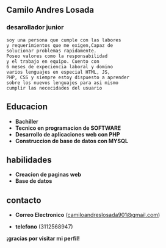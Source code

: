
  ## Camilo Andres Losada

  ### desarollador junior
    soy una persona que cumple con las labores 
    y requerimientos que me exigen,Capaz de 
    solucionar problemas rapidamente.
    Poseo valores como la responsabilidad
    y el trabajo en equipo. Cuento con 
    6 meses de expeciencia laboral y domino
    varios lenguajes en especial HTML, JS,
    PHP, CSS y siempre estoy dispuesto a aprender
    sobre los nuevos lenguajes para asi mismo
    cumplir las nececidades del usuario 
       
  ## Educacion 
  
  + **Bachiller**
  + **Tecnico en programacion de SOFTWARE**
  + **Desarrollo de aplicaciones web con PHP**
  + **Construccion de base de datos con MYSQL**

 ## habilidades
  
  + **Creacion de paginas web**
  + **Base de datos**

## contacto

  + **Correo Electronico**
  (<camiloandreslosada901@gmail.com>)

  + **telefono**
  (3112568947)

  **¡gracias por visitar mi perfil!**
      


